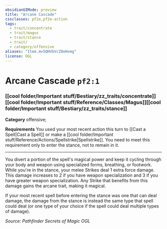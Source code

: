 ```yaml
---
obsidianUIMode: preview
title: "Arcane Cascade"
cssclasses: pf2e,pf2e-action
tags:
  - trait/concentrate
  - trait/magus
  - trait/stance
  - trait/
  - category/offensive
aliases: "Item.mv5QHVbVcZ8eHxmg"
license: OGL
---
```

# Arcane Cascade `pf2:1`

### [[cool folder/Important stuff/Bestiary/zz_traits/concentrate]][[cool folder/Important stuff/Reference/Classes/Magus]][[cool folder/Important stuff/Bestiary/zz_traits/stance]]

**Category** offensive; 




**Requirements** You used your most recent action this turn to [[Cast a Spell|Cast a Spell]] or make a [[cool folder/Important stuff/Reference/Actions/Spellstrike|Spellstrike]]. You need to meet this requirement only to enter the stance, not to remain in it.

* * *

You divert a portion of the spell's magical power and keep it cycling through your body and weapon using specialized forms, breathing, or footwork. While you're in the stance, your melee Strikes deal 1 extra force damage. This damage increases to 2 if you have weapon specialization and 3 if you have greater weapon specialization. Any Strike that benefits from this damage gains the arcane trait, making it magical.

If your most recent spell before entering the stance was one that can deal damage, the damage from the stance is instead the same type that spell could deal (or one type of your choice if the spell could deal multiple types of damage).

*Source: Pathfinder Secrets of Magic*
*OGL*
